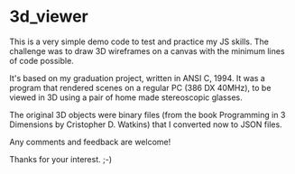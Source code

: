 # 3d_viewer

This is a very simple demo code to test and practice my JS skills.
The challenge was to draw 3D wireframes on a canvas with the minimum lines of code possible.

It's based on my graduation project, written in ANSI C, 1994.
It was a program that rendered scenes on a regular PC (386 DX 40MHz), to be viewed in 3D using a pair of home made stereoscopic glasses.

The original 3D objects were binary files (from the book Programming in 3 Dimensions by Cristopher D. Watkins) that I converted now to JSON files.

Any comments and feedback are welcome!

Thanks for your interest. ;-)
